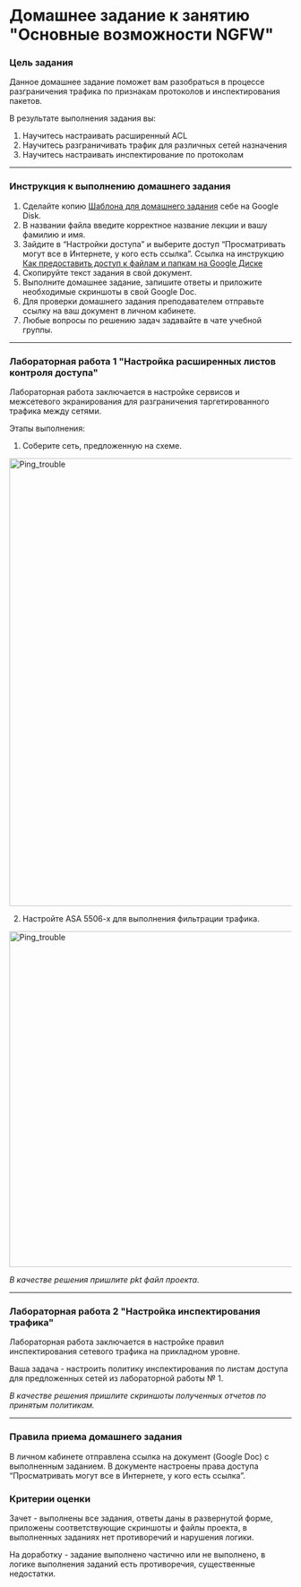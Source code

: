 # Домашнее задание к занятию "Основные возможности NGFW"

### Цель задания

Данное домашнее задание поможет вам разобраться в процессе разграничения трафика по признакам протоколов и инспектирования пакетов.

В результате выполнения задания вы:
1) Научитесь настраивать расширенный ACL
2) Научитесь разграничивать трафик для различных сетей назначения
3) Научитесь настраивать инспектирование по протоколам

------

### Инструкция к выполнению домашнего задания

1. Сделайте копию [Шаблона для домашнего задания](https://docs.google.com/document/d/1youKpKm_JrC0UzDyUslIZW2E2bIv5OVlm_TQDvH5Pvs/edit) себе на Google Disk.
2. В названии файла введите корректное название лекции и вашу фамилию и имя.
3. Зайдите в “Настройки доступа” и выберите доступ “Просматривать могут все в Интернете, у кого есть ссылка”.  Ссылка на инструкцию [Как предоставить доступ к файлам и папкам на Google Диске](https://support.google.com/docs/answer/2494822?hl=ru&co=GENIE.Platform%3DDesktop)
4. Скопируйте текст задания в свой документ.
5. Выполните домашнее задание, запишите ответы и приложите необходимые скриншоты в свой Google Doc.
6. Для проверки домашнего задания преподавателем отправьте ссылку на ваш документ в личном кабинете.
7. Любые вопросы по решению задач задавайте в чате учебной группы.

---

### Лабораторная работа 1 "Настройка расширенных листов контроля доступа"

Лабораторная работа заключается в настройке сервисов и межсетевого экранирования для разграничения таргетированного трафика между сетями. 

Этапы выполнения:
1. Соберите сеть, предложенную на схеме.
<img width="800" alt="Ping_trouble" src="https://user-images.githubusercontent.com/85602495/168012223-cf10088b-3e83-4c9a-b92d-21e704f84463.png">


2. Настройте ASA 5506-x для выполнения фильтрации трафика. 

<img width="600" alt="Ping_trouble" src="https://user-images.githubusercontent.com/85602495/168075163-0531bef8-6ba7-46ec-86f8-487e29f107ea.jpg">

*В качестве решения пришлите pkt файл проекта.*

---

### Лабораторная работа 2 "Настройка инспектирования трафика"

Лабораторная работа заключается в настройкe правил инспектирования сетевого трафика на прикладном уровне. 

Ваша задача - настроить политику инспектирования по листам доступа для предложенных сетей из лабораторной работы № 1. 

*В качестве решения пришлите скриншоты полученных отчетов по принятым политикам.*

---

### Правила приема домашнего задания

В личном кабинете отправлена ссылка на документ (Google Doc) с выполненным заданием. В документе настроены права доступа “Просматривать могут все в Интернете, у кого есть ссылка”.

### Критерии оценки

Зачет - выполнены все задания, ответы даны в развернутой форме, приложены соответствующие скриншоты и файлы проекта, в выполненных заданиях нет противоречий и нарушения логики.

На доработку - задание выполнено частично или не выполнено, в логике выполнения заданий есть противоречия, существенные недостатки.
